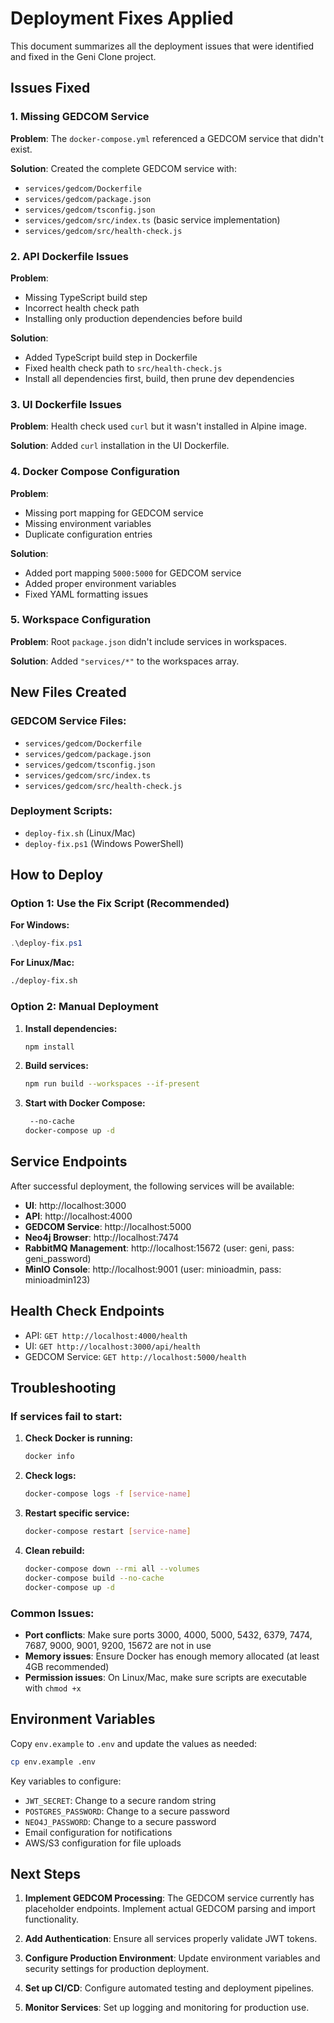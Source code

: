 # Deployment Fixes Applied

This document summarizes all the deployment issues that were identified and fixed in the Geni Clone project.

## Issues Fixed

### 1. **Missing GEDCOM Service**
**Problem**: The `docker-compose.yml` referenced a GEDCOM service that didn't exist.

**Solution**: Created the complete GEDCOM service with:
- `services/gedcom/Dockerfile`
- `services/gedcom/package.json`
- `services/gedcom/tsconfig.json`
- `services/gedcom/src/index.ts` (basic service implementation)
- `services/gedcom/src/health-check.js`

### 2. **API Dockerfile Issues**
**Problem**: 
- Missing TypeScript build step
- Incorrect health check path
- Installing only production dependencies before build

**Solution**: 
- Added TypeScript build step in Dockerfile
- Fixed health check path to `src/health-check.js`
- Install all dependencies first, build, then prune dev dependencies

### 3. **UI Dockerfile Issues**
**Problem**: Health check used `curl` but it wasn't installed in Alpine image.

**Solution**: Added `curl` installation in the UI Dockerfile.

### 4. **Docker Compose Configuration**
**Problem**: 
- Missing port mapping for GEDCOM service
- Missing environment variables
- Duplicate configuration entries

**Solution**: 
- Added port mapping `5000:5000` for GEDCOM service
- Added proper environment variables
- Fixed YAML formatting issues

### 5. **Workspace Configuration**
**Problem**: Root `package.json` didn't include services in workspaces.

**Solution**: Added `"services/*"` to the workspaces array.

## New Files Created

### GEDCOM Service Files:
- `services/gedcom/Dockerfile`
- `services/gedcom/package.json`
- `services/gedcom/tsconfig.json`
- `services/gedcom/src/index.ts`
- `services/gedcom/src/health-check.js`

### Deployment Scripts:
- `deploy-fix.sh` (Linux/Mac)
- `deploy-fix.ps1` (Windows PowerShell)

## How to Deploy

### Option 1: Use the Fix Script (Recommended)

**For Windows:**
```powershell
.\deploy-fix.ps1
```

**For Linux/Mac:**
```bash
./deploy-fix.sh
```

### Option 2: Manual Deployment

1. **Install dependencies:**
   ```bash
   npm install
   ```

2. **Build services:**
   ```bash
   npm run build --workspaces --if-present
   ```

3. **Start with Docker Compose:**
   ```bash
    --no-cache
   docker-compose up -d
   ```

## Service Endpoints

After successful deployment, the following services will be available:

- **UI**: http://localhost:3000
- **API**: http://localhost:4000
- **GEDCOM Service**: http://localhost:5000
- **Neo4j Browser**: http://localhost:7474
- **RabbitMQ Management**: http://localhost:15672 (user: geni, pass: geni_password)
- **MinIO Console**: http://localhost:9001 (user: minioadmin, pass: minioadmin123)

## Health Check Endpoints

- API: `GET http://localhost:4000/health`
- UI: `GET http://localhost:3000/api/health`
- GEDCOM Service: `GET http://localhost:5000/health`

## Troubleshooting

### If services fail to start:

1. **Check Docker is running:**
   ```bash
   docker info
   ```

2. **Check logs:**
   ```bash
   docker-compose logs -f [service-name]
   ```

3. **Restart specific service:**
   ```bash
   docker-compose restart [service-name]
   ```

4. **Clean rebuild:**
   ```bash
   docker-compose down --rmi all --volumes
   docker-compose build --no-cache
   docker-compose up -d
   ```

### Common Issues:

- **Port conflicts**: Make sure ports 3000, 4000, 5000, 5432, 6379, 7474, 7687, 9000, 9001, 9200, 15672 are not in use
- **Memory issues**: Ensure Docker has enough memory allocated (at least 4GB recommended)
- **Permission issues**: On Linux/Mac, make sure scripts are executable with `chmod +x`

## Environment Variables

Copy `env.example` to `.env` and update the values as needed:

```bash
cp env.example .env
```

Key variables to configure:
- `JWT_SECRET`: Change to a secure random string
- `POSTGRES_PASSWORD`: Change to a secure password
- `NEO4J_PASSWORD`: Change to a secure password
- Email configuration for notifications
- AWS/S3 configuration for file uploads

## Next Steps

1. **Implement GEDCOM Processing**: The GEDCOM service currently has placeholder endpoints. Implement actual GEDCOM parsing and import functionality.

2. **Add Authentication**: Ensure all services properly validate JWT tokens.

3. **Configure Production Environment**: Update environment variables and security settings for production deployment.

4. **Set up CI/CD**: Configure automated testing and deployment pipelines.

5. **Monitor Services**: Set up logging and monitoring for production use. 